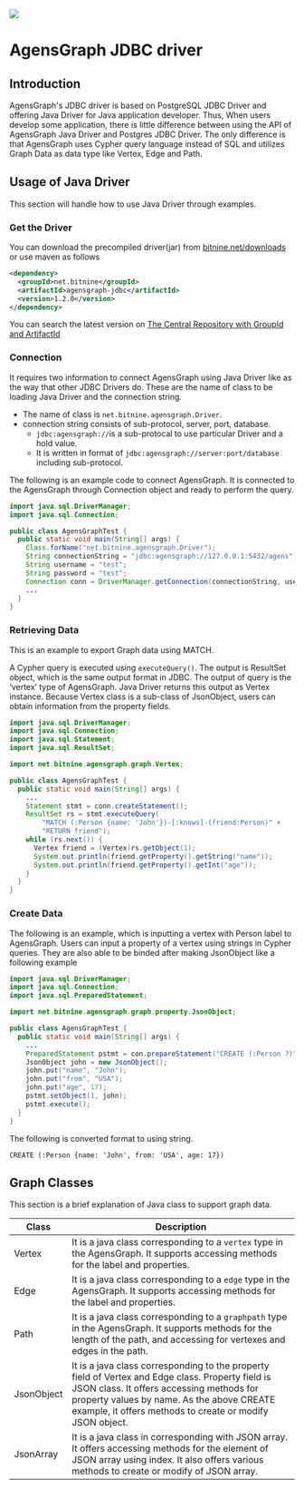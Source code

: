 <img src="http://cfile26.uf.tistory.com/image/251E994857553C91236F07" />

# AgensGraph JDBC driver

## Introduction ##

AgensGraph's JDBC driver is based on PostgreSQL JDBC Driver and offering Java Driver for Java application developer. Thus, When users develop some application, there is little difference between using the API of AgensGraph Java Driver and Postgres JDBC Driver. The only difference is that AgensGraph uses Cypher query language instead of SQL and utilizes Graph Data as data type like Vertex, Edge and Path.

## Usage of Java Driver ##

This section will handle how to use Java Driver through examples.

### Get the Driver ###

You can download the precompiled driver(jar) from [bitnine.net/downloads](http://bitnine.net/downloads) or use maven as follows
```xml
<dependency>
  <groupId>net.bitnine</groupId>
  <artifactId>agensgraph-jdbc</artifactId>
  <version>1.2.0</version>
</dependency>
```
You can search the latest version on [The Central Repository with GroupId and ArtifactId](http://search.maven.org/#search%7Cgav%7C1%7Cg%3A%22net.bitnine%22%20AND%20a%3A%22agensgraph-jdbc%22)

### Connection ###

It requires two information to connect AgensGraph using Java Driver like as the way that other JDBC Drivers do. These are the name of class to be loading Java Driver and the connection string.

* The name of class is `net.bitnine.agensgraph.Driver`.
* connection string consists of  sub-protocol, server, port, database.
  * `jdbc:agensgraph://`is a sub-protocal to use particular Driver and a hold value.
  * It is written in format of `jdbc:agensgraph://server:port/database` including sub-protocol.

The following is an example code to connect AgensGraph. It is connected to the AgensGraph through Connection object and ready to perform the query.

```java
import java.sql.DriverManager;
import java.sql.Connection;

public class AgensGraphTest {
  public static void main(String[] args) {
    Class.forName("net.bitnine.agensgraph.Driver");
    String connectionString = "jdbc:agensgraph://127.0.0.1:5432/agens";
	String username = "test";
	String password = "test";
    Connection conn = DriverManager.getConnection(connectionString, username, password);
    ...
  }
}
```

### Retrieving Data ###

This is an example to export Graph data using MATCH.

A Cypher query is executed using `executeQuery()`. The output is ResultSet object, which is the same output format in JDBC. 
The output of query is the ‘vertex’ type of AgensGraph. Java Driver returns this output as Vertex instance. Because Vertex class is a sub-class of JsonObject, users can obtain information from the property fields.

```java
import java.sql.DriverManager;
import java.sql.Connection;
import java.sql.Statement;
import java.sql.ResultSet;

import net.bitnine.agensgraph.graph.Vertex;

public class AgensGraphTest {
  public static void main(String[] args) {
    ...
    Statement stmt = conn.createStatement();
    ResultSet rs = stmt.executeQuery(
        "MATCH (:Person {name: 'John'})-[:knows]-(friend:Person)" +
        "RETURN friend");
    while (rs.next()) {
      Vertex friend = (Vertex)rs.getObject(1);
      System.out.println(friend.getProperty().getString("name"));
      System.out.println(friend.getProperty().getInt("age"));
    }
  }
}
```

### Create Data ###

The following is an example, which is inputting a vertex with Person label to AgensGraph. 
Users can input a property of a vertex using strings in Cypher queries. They are also able to be binded after making JsonObject like a following example

```java
import java.sql.DriverManager;
import java.sql.Connection;
import java.sql.PreparedStatement;

import net.bitnine.agensgraph.graph.property.JsonObject;

public class AgensGraphTest {
  public static void main(String[] args) {
    ...
    PreparedStatement pstmt = con.prepareStatement("CREATE (:Person ?)");
    JsonObject john = new JsonObject();
    john.put("name", "John");
    john.put("from", "USA");
    john.put("age", 17);
    pstmt.setObject(1, john);
    pstmt.execute();
  }
}
```

The following is converted format to using string.

`CREATE (:Person {name: 'John', from: 'USA', age: 17})`

## Graph Classes ##

This section is a brief explanation of Java class to support graph data.

| Class      | Description |
| ---------- | ----------- |
| Vertex     | It is a java class corresponding to a `vertex` type in the AgensGraph. It supports accessing methods for the label and properties. |
| Edge       | It is a java class corresponding to a `edge` type in the AgensGraph. It supports accessing methods for the label and properties. |
| Path       | It is a java class corresponding to a `graphpath` type in the AgensGraph. It supports methods for the length of the path, and accessing for vertexes and edges in the path. |
| JsonObject | It is a java class corresponding to the property field of Vertex and Edge class. Property field is JSON class. It offers accessing methods for property values by name. As the above CREATE example, it offers methods to create or modify JSON object. |
| JsonArray  | It is a java class in corresponding with JSON array. It offers accessing methods for the element of JSON array using index. It also offers various methods to create or modify of JSON array.|
